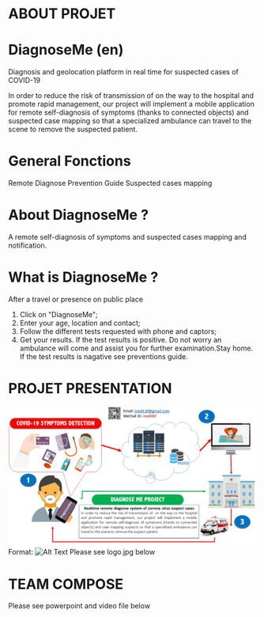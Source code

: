 ﻿
# ABOUT PROJET

# DiagnoseMe (en)
Diagnosis and geolocation platform  in real time for suspected cases of COVID-19

In order to reduce the risk of transmission of  on the way to the hospital and promote rapid management, our project will implement a mobile application for remote self-diagnosis of symptoms (thanks to connected objects) and suspected case mapping  so that a specialized ambulance can travel to the scene to remove the suspected patient.
  

# General Fonctions
Remote Diagnose
Prevention Guide
Suspected cases mapping


# About DiagnoseMe ?
A remote self-diagnosis of symptoms and suspected cases mapping and notification.

# What is DiagnoseMe ?
After a travel or presence on public place
1. Click on "DiagnoseMe";
2. Enter your age, location and contact;
3. Follow the different tests requested with phone and captors;
4. Get your results.
If the test results is positive. Do not worry an ambulance will come and assist you for further examination.Stay home.
If the test results is nagative see preventions guide.



# PROJET PRESENTATION
![Schematic Presentation](logo.jpg)
Format: ![Alt Text](url)
Please see logo.jpg below
# TEAM COMPOSE
Please see powerpoint and video file below




